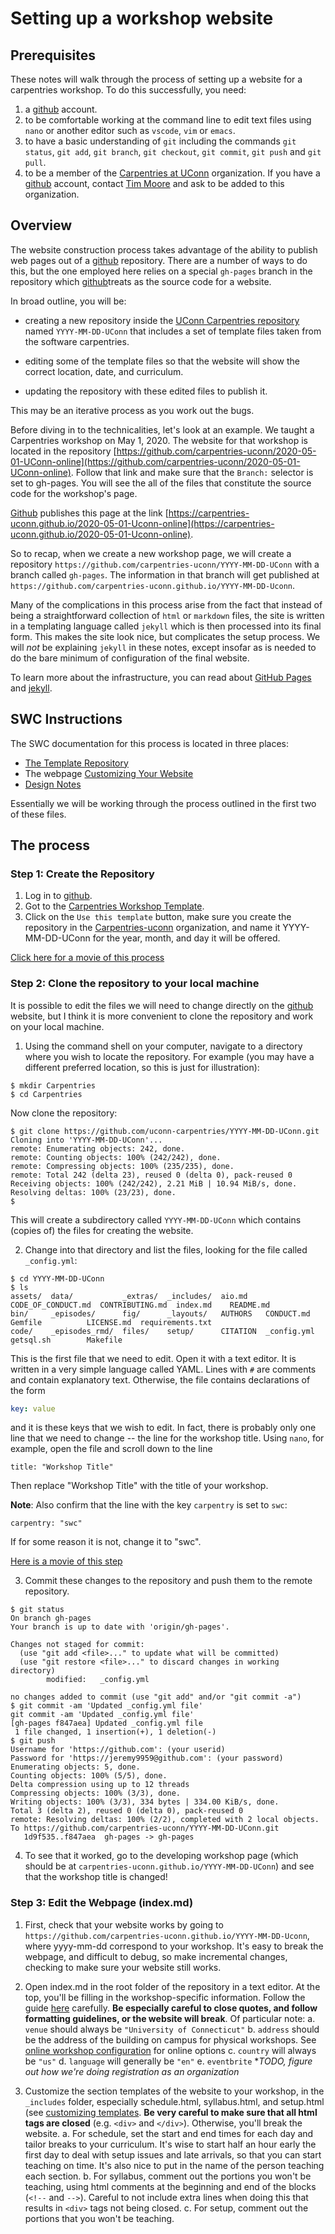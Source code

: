 # Setting up a workshop website

## Prerequisites

These notes will walk through the process of setting up a website for a carpentries
workshop.  To do this successfully, you need:

1. a [github](https://github.com) account.
2. to be comfortable working at the command line to edit text files using `nano`
or another editor such as `vscode`, `vim` or `emacs`. 
3. to have a basic understanding of `git` including the commands `git status`, `git add`, `git branch`,
`git checkout`, `git commit`, `git push` and `git pull`.
4. to be a member of the [Carpentries at UConn](https://github.com/carpentries-uconn)
organization.  If you have a [github](https://github.com) account, 
contact [Tim Moore](mailto:timothy.e.moore@uconn.edu) and ask to be added to this organization. 

## Overview

The website construction process takes advantage of the ability to publish web pages out of a 
[github](https://github.com) repository.  There are a number of ways to do this, but the
one employed here relies on a special `gh-pages`
branch in the repository which [github](https://github.com)treats as the source code for a website.

In broad outline, you will be:

- creating a new repository inside the [UConn Carpentries repository](https://github.com/carpentries-uconn/) named `YYYY-MM-DD-UConn` that includes a set of template files taken from the software carpentries.

- editing some of the template files so that the website will show the correct location, date, and
curriculum.

- updating the repository with these edited files to publish it.  

This may be an iterative process as you work out the bugs.

Before diving in to the technicalities, let's 
look at an example.  We taught a Carpentries workshop on May 1, 2020.  The
website for that workshop is located in the repository [https://github.com/carpentries-uconn/2020-05-01-UConn-online](https://github.com/carpentries-uconn/2020-05-01-UConn-online).  Follow that link and
make sure that the `Branch:` selector is set to gh-pages.  You will see the all of the files
that constitute the source code for the workshop's page.

[Github](https://github.com) publishes this page at the link [https://carpentries-uconn.github.io/2020-05-01-Uconn-online](https://carpentries-uconn.github.io/2020-05-01-Uconn-online).  

So to recap, when we create a new workshop page, we will create a repository 
`https://github.com/carpentries-uconn/YYYY-MM-DD-UConn` with a branch called `gh-pages`.  The
information in that branch will get published at `https://github.com/carpentries-uconn.github.io/YYYY-MM-DD-Uconn`.

Many of the complications in this process arise from the fact that instead of being a straightforward
collection of `html` or `markdown` files, the site is written in a templating language called `jekyll` which is then processed into its final form.  This makes the site look nice, but complicates the setup process.
We will *not* be explaining `jekyll` in these notes, except insofar as is needed to do the bare minimum
of configuration of the final website. 

To learn more about the infrastructure, you can read about [GitHub Pages](https://pages.github.com/)
and [jekyll](https://jekyllrb.com/docs/github-pages/).

## SWC Instructions

The SWC documentation for this process is located in three places:

- [The Template Repository](https://github.com/carpentries/workshop-template)
- The webpage [Customizing Your Website](https://carpentries.github.io/workshop-template/customization/index.html)
- [Design Notes](https://carpentries.github.io/workshop-template/design/index.html)

Essentially we will be working through the process outlined in the first two of these files.

## The process

### Step 1: Create the Repository

1.  Log in to [github](https://github.com).
2.  Got to the [Carpentries Workshop Template](https://github.com/carpentries/workshop-template).
3.  Click on the `Use this template` button, make sure you create the repository in the 
[Carpentries-uconn](https://github.com/carpentries-uconn) organization, and name it 
YYYY-MM-DD-UConn for the year, month, and day it will be offered.

[Click here for a movie of this process](./MakeTemplate.html)


### Step 2: Clone the repository to your local machine

It is possible to edit the files we will need to change directly on the [github](https://github.com) website,
but I think it is more convenient to clone the repository and work on your local machine.  

1.  Using the command shell on your computer, navigate to a directory where you wish to locate the repository.
For example (you may have a different preferred location, so this is just for illustration):

```
$ mkdir Carpentries
$ cd Carpentries
```

Now clone the repository:

```
$ git clone https://github.com/uconn-carpentries/YYYY-MM-DD-UConn.git
Cloning into 'YYYY-MM-DD-UConn'...
remote: Enumerating objects: 242, done.
remote: Counting objects: 100% (242/242), done.
remote: Compressing objects: 100% (235/235), done.
remote: Total 242 (delta 23), reused 0 (delta 0), pack-reused 0
Receiving objects: 100% (242/242), 2.21 MiB | 10.94 MiB/s, done.
Resolving deltas: 100% (23/23), done.
$
```
This will create a subdirectory called `YYYY-MM-DD-UConn` which contains (copies of) the files for creating the website.

2. Change into that directory and list the files, looking for the file called `_config.yml`:

```
$ cd YYYY-MM-DD-UConn
$ ls
assets/  data/           _extras/  _includes/  aio.md    CODE_OF_CONDUCT.md  CONTRIBUTING.md  index.md    README.md 
bin/     _episodes/      fig/      _layouts/   AUTHORS   CONDUCT.md          Gemfile          LICENSE.md  requirements.txt
code/    _episodes_rmd/  files/    setup/      CITATION  _config.yml         getsql.sh        Makefile
```

This is the first file that we need to edit. Open it with a text editor.
It is written in a very simple language called YAML.  Lines with `#`
are comments and contain explanatory text.  Otherwise, the file contains declarations of the form

```yaml
key: value
```

and it is these keys that we wish to edit. In fact, there is probably only one line that we need to change --
the line for the workshop title. Using `nano`, for example, open the file and scroll down to the
line

```
title: "Workshop Title"
```

Then replace "Workshop Title" with the title of your workshop.

**Note**: Also confirm that the line with the key `carpentry` is set to `swc`:

```
carpentry: "swc"
```

If for some reason it is not, change it to "swc".

[Here is a movie of this step](./EditYaml.html)

3.  Commit these changes to the repository and push them to the remote repository.

```
$ git status
On branch gh-pages
Your branch is up to date with 'origin/gh-pages'.

Changes not staged for commit:
  (use "git add <file>..." to update what will be committed)
  (use "git restore <file>..." to discard changes in working directory)
        modified:   _config.yml

no changes added to commit (use "git add" and/or "git commit -a")
$ git commit -am 'Updated _config.yml file'
git commit -am 'Updated _config.yml file'
[gh-pages f847aea] Updated _config.yml file
 1 file changed, 1 insertion(+), 1 deletion(-)
$ git push
Username for 'https://github.com': (your userid)
Password for 'https://jeremy9959@github.com': (your password)
Enumerating objects: 5, done.
Counting objects: 100% (5/5), done.
Delta compression using up to 12 threads
Compressing objects: 100% (3/3), done.
Writing objects: 100% (3/3), 334 bytes | 334.00 KiB/s, done.
Total 3 (delta 2), reused 0 (delta 0), pack-reused 0
remote: Resolving deltas: 100% (2/2), completed with 2 local objects.
To https://github.com/carpentries-uconn/YYYY-MM-DD-UConn.git
   1d9f535..f847aea  gh-pages -> gh-pages
```

4. To see that it worked, go to the developing workshop page (which should be at `carpentries-uconn.github.io/YYYY-MM-DD-UConn`)
and see that the workshop title is changed!

### Step 3: Edit the Webpage (index.md)

1. First, check that your website works by going to `https://github.com/carpentries-uconn.github.io/YYYY-MM-DD-Uconn`, where yyyy-mm-dd correspond to your workshop. It's easy to break the webpage, and difficult to debug, so make incremental changes, checking to make sure your website still works.

2. Open index.md in the root folder of the repository in a text editor. At the top, you'll be filling in the workshop-specific information. Follow the guide [here](https://carpentries.github.io/workshop-template/customization/index.html#home-page-indexmd-data-in-the-yaml-header) carefully. **Be especially careful to close quotes, and follow formatting guidelines, or the website will break**. Of particular note:
  a. `venue` should always be `"University of Connecticut"`
  b. `address` should be the address of the building on campus for physical workshops. See [online workshop configuration](https://carpentries.github.io/workshop-template/customization/index.html#for-online-workshops) for online options
  c. `country` will always be `"us"`
  d. `language` will generally be `"en"`
  e. `eventbrite` **TODO, figure out how we're doing registration as an organization*


3. Customize the section templates of the website to your workshop, in the `_includes` folder, especially schedule.html, syllabus.html, and setup.html (see [customizing templates](https://carpentries.github.io/workshop-template/customization/index.html#home-page-schedule-and-syllabus). **Be very careful to make sure that all html tags are closed** (e.g. `<div>` and `</div>`). Otherwise, you'll break the website.
  a. For schedule, set the start and end times for each day and tailor breaks to your curriculum. It's wise to start half an hour early the first day to deal with setup issues and late arrivals, so that you can start teaching on time. It's also nice to put in the name of the person teaching each section.
  b. For syllabus, comment out the portions you won't be teaching, using html comments at the beginning and end of the blocks (`<!--` and `-->`). Careful to not include extra lines when doing this that results in `<div>` tags not being closed.
  c. For setup, comment out the portions that you won't be teaching. 

